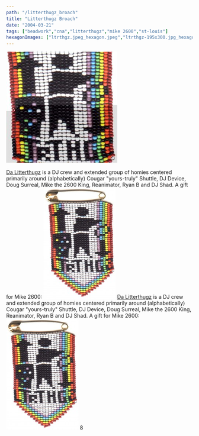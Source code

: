 ```yaml
---
path: "/litterthugz_broach"
title: "Litterthugz Broach"
date: "2004-03-21"
tags: ["beadwork","cna","litterthugz","mike 2600","st-louis"]
hexagonImages: ["ltrthgz.jpeg_hexagon.jpeg","ltrthgz-195x300.jpg_hexagon.jpeg","ltrthgz.jpg_hexagon.jpeg"]
---
```


 [![](ltrthgz.jpeg)](ltrthgz.jpeg)

[Da Litterthugz](http://www.myspace.com/litterthugz) is a DJ crew and extended group of homies centered primarily around (alphabetically) Cougar "yours-truly" Shuttle, DJ Device, Doug Surreal, Mike the 2600 King, Reanimator, Ryan B and DJ Shad. A gift for Mike 2600: [![](ltrthgz-195x300.jpg "ltrthgz")](ltrthgz.jpg) [Da Litterthugz](http://www.myspace.com/litterthugz) is a DJ crew and extended group of homies centered primarily around (alphabetically) Cougar "yours-truly" Shuttle, DJ Device, Doug Surreal, Mike the 2600 King, Reanimator, Ryan B and DJ Shad. A gift for Mike 2600: [![](ltrthgz-195x300.jpg "ltrthgz")](ltrthgz.jpg) 8 
  <!---
  <div class="field field-type-filefield field-field-images" xmlns="http://www.w3.org/1999/xhtml">
      
    <div class="field-items">
            <div class="field-item odd">
                    <a href="http://www.beigerecords.com/joe-old/sites/default/files/ltrthgz.jpeg" class="imagecache imagecache-square_thumbnail imagecache-imagelink imagecache-square_thumbnail_imagelink"><img src="http://www.beigerecords.com/joe-old/sites/default/files/imagecache/square_thumbnail/ltrthgz.jpeg" alt="" title="" width="300" height="300" class="imagecache imagecache-square_thumbnail"/></a>        </div>
        </div>
</div> 
 <a href="http://www.myspace.com/litterthugz" xmlns="http://www.w3.org/1999/xhtml">Da Litterthugz</a>  is a DJ crew and extended group of homies centered primarily around (alphabetically) Cougar "yours-truly" Shuttle, DJ Device, Doug Surreal, Mike the 2600 King, Reanimator, Ryan B and DJ Shad.

A gift for Mike 2600:
 <a href="http://www.beigerecords.com/joe/wp-content/uploads/2008/11/ltrthgz.jpg" xmlns="http://www.w3.org/1999/xhtml"><img src="http://www.beigerecords.com/joe/wp-content/uploads/2008/11/ltrthgz-195x300.jpg" alt="" title="ltrthgz" width="195" height="300" class="alignnone size-medium wp-image-117"/></a> <a href="http://www.myspace.com/litterthugz" xmlns="http://www.w3.org/1999/xhtml">Da Litterthugz</a>  is a DJ crew and extended group of homies centered primarily around (alphabetically) Cougar "yours-truly" Shuttle, DJ Device, Doug Surreal, Mike the 2600 King, Reanimator, Ryan B and DJ Shad.

A gift for Mike 2600:
 <a href="http://www.beigerecords.com/joe/wp-content/uploads/2008/11/ltrthgz.jpg" xmlns="http://www.w3.org/1999/xhtml"><img src="/joe/newdrupal/sites/default/files/images/ltrthgz-195x300.jpg" alt="" title="ltrthgz" width="195" height="300" class="alignnone size-medium wp-image-117"/></a> 8
  --->